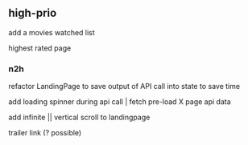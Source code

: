 ## high-prio

add a movies watched list

highest rated page

### n2h

refactor LandingPage to save output of API call into state to save time

add loading spinner during api call | fetch pre-load X page api data

add infinite || vertical scroll to landingpage

trailer link (? possible)